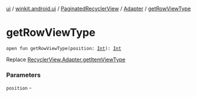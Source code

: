 [ui](../../../index.md) / [winkit.android.ui](../../index.md) / [PaginatedRecyclerView](../index.md) / [Adapter](index.md) / [getRowViewType](./get-row-view-type.md)

# getRowViewType

`open fun getRowViewType(position: `[`Int`](https://kotlinlang.org/api/latest/jvm/stdlib/kotlin/-int/index.html)`): `[`Int`](https://kotlinlang.org/api/latest/jvm/stdlib/kotlin/-int/index.html)

Replace [RecyclerView.Adapter.getItemViewType](#)

### Parameters

`position` - 